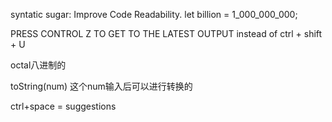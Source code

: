 syntatic sugar: Improve Code Readability.
let billion = 1_000_000_000;

PRESS CONTROL Z TO GET TO THE LATEST OUTPUT
instead of ctrl + shift + U

octal八进制的

toString(num)
这个num输入后可以进行转换的

ctrl+space = suggestions